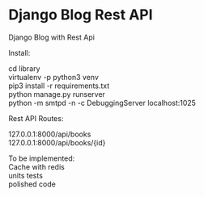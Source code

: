 # Django Blog Rest API
 Django Blog with Rest Api

Install:

cd library<br>
virtualenv -p python3 venv<br>
pip3 install -r requirements.txt<br>
python manage.py runserver<br>
python -m smtpd -n -c DebuggingServer localhost:1025<br>

Rest API Routes:

127.0.0.1:8000/api/books<br>
127.0.0.1:8000/api/books/{id}<br>

To be implemented:<br>
Cache with redis<br>
units tests<br>
polished code<br>
